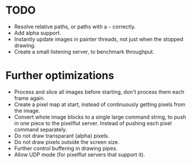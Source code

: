 # TODO
- Resolve relative paths, or paths with a `~` correctly.
- Add alpha support.
- Instantly update images in painter threads,
  not just when the stopped drawing.
- Create a small listening server, to benchmark throughput.

# Further optimizations
- Process and slice all images before starting, don't process them each frame
  again.
- Create a pixel map at start, instead of continuously getting pixels from the
  image.
- Convert whole image blocks to a single large command string, to push in one
  piece to the pixelflut server. Instead of pushing each pixel command
  separately.
- Do not draw transparant (alpha) pixels.
- Do not draw pixels outside the screen size.
- Further control buffering in drawing pipes.
- Allow UDP mode (for pixelflut servers that support it).
